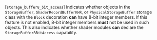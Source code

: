 [`storage_buffer8_bit_access`] indicates whether objects in the
    `StorageBuffer`,
`ShaderRecordBufferKHR`,
    or `PhysicalStorageBuffer`
    storage class with the `Block` decoration  **can**  have 8-bit integer
    members.
    If this feature is not enabled, 8-bit integer members  **must**  not be used
    in such objects.
    This also indicates whether shader modules  **can**  declare the
    `StorageBuffer8BitAccess` capability.